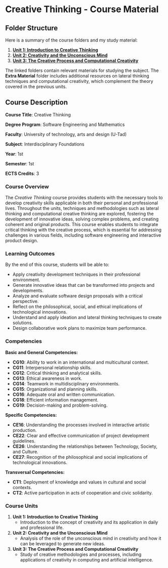 # Creative Thinking - Course Material

## **Folder Structure**

Here is a summary of the course folders and my study material:

1. [**Unit 1: Introduction to Creative Thinking**](Unit_1/)
2. [**Unit 2: Creativity and the Unconscious Mind**](Unit_2/)
3. [**Unit 3: The Creative Process and Computational Creativity**](Unit_3/)

The linked folders contain relevant materials for studying the subject. The **Extra Material** folder includes additional resources on lateral thinking techniques and computational creativity, which complement the theory covered in the previous units.

## **Course Description**

**Course Title**: Creative Thinking

**Degree Program**: Software Engineering and Mathematics

**Faculty**: University of technology, arts and design (U-Tad)

**Subject**: Interdisciplinary Foundations

**Year**: 1st

**Semester**: 1st

**ECTS Credits**: 3

### **Course Overview**

The *Creative Thinking* course provides students with the necessary tools to develop creativity skills applicable in both their personal and professional lives. Throughout the units, techniques and methodologies such as lateral thinking and computational creative thinking are explored, fostering the development of innovative ideas, solving complex problems, and creating coherent and original products. This course enables students to integrate critical thinking with the creative process, which is essential for addressing challenges in various fields, including software engineering and interactive product design.

### **Learning Outcomes**

By the end of this course, students will be able to:

- Apply creativity development techniques in their professional environment.
- Generate innovative ideas that can be transformed into projects and developments.
- Analyze and evaluate software design proposals with a critical perspective.
- Reflect on the philosophical, social, and ethical implications of technological innovations.
- Understand and apply ideation and lateral thinking techniques to create solutions.
- Design collaborative work plans to maximize team performance.

### **Competencies**

**Basic and General Competencies:**

- **CG10**: Ability to work in an international and multicultural context.
- **CG11**: Interpersonal relationship skills.
- **CG12**: Critical thinking and analytical skills.
- **CG13**: Ethical awareness in work.
- **CG14**: Teamwork in multidisciplinary environments.
- **CG15**: Organizational and planning skills.
- **CG16**: Adequate oral and written communication.
- **CG18**: Efficient information management.
- **CG19**: Decision-making and problem-solving.

**Specific Competencies:**

- **CE16**: Understanding the processes involved in interactive artistic production.
- **CE22**: Clear and effective communication of project development guidelines.
- **CE26**: Understanding the relationships between Technology, Society, and Culture.
- **CE27**: Recognition of the philosophical and social implications of technological innovations.

**Transversal Competencies:**

- **CT1**: Deployment of knowledge and values in cultural and social contexts.
- **CT2**: Active participation in acts of cooperation and civic solidarity.

### **Course Units**

1. **Unit 1: Introduction to Creative Thinking**
    - Introduction to the concept of creativity and its application in daily and professional life.
2. **Unit 2: Creativity and the Unconscious Mind**
    - Analysis of the role of the unconscious mind in creativity and how it can be leveraged to generate new ideas.
3. **Unit 3: The Creative Process and Computational Creativity**
    - Study of creative methodologies and processes, including applications of creativity in computing and artificial intelligence.
